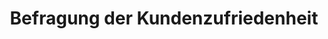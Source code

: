 ---
layout: article
title: Befragung der Kundenzufriedenheit
description: 
  - Dieses Template gibt die Möglichkeit mit Hilfe eines Touchscreens über die Kundenzufriedenheit abstimmen zu lassen. Man kann sich die Ergebnisse ansehen und per E-Mail schicken lassen.
lang: de
weight: 500
isDraft: true
ref: Customer_satisfaction_survey
category:
  - Interaktiv
  - Touch
  - Button
image: Customer_satisfaction_survey_EN.png
download: Customer_satisfaction_survey_EN.pbmx
overview_description:
overview_benefits:
overview_data_sources:
---